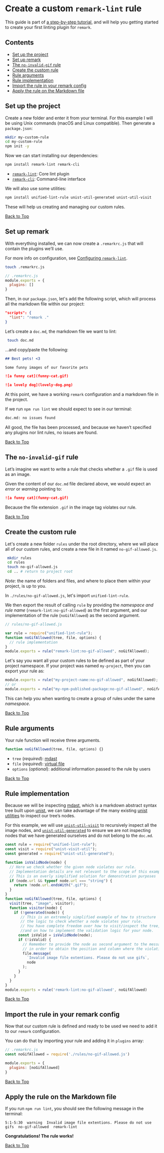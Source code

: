 # Create a custom `remark-lint` rule

This guide is part of [a step-by-step tutorial](https://dev.to/floroz/how-to-create-a-custom-lint-rule-for-markdown-and-mdx-using-remark-and-eslint-2jim), and will help you getting started to create your first linting plugin for `remark`.

## Contents

*   [Set up the project](#set-up-the-project)
*   [Set up remark](#set-up-remark)
*   [The `no-invalid-gif` rule](#the-no-invalid-gif-rule)
*   [Create the custom rule](#create-the-custom-rule)
*   [Rule arguments](#rule-arguments)
*   [Rule implementation](#rule-implementation)
*   [Import the rule in your remark config](#import-the-rule-in-your-remark-config)
*   [Apply the rule on the Markdown file](#apply-the-rule-on-the-markdown-file)

## Set up the project

Create a new folder and enter it from your terminal.
For this example I will be using Unix commands (macOS and Linux compatible).
Then generate a `package.json`:

```sh
mkdir my-custom-rule
cd my-custom-rule
npm init -y
```

Now we can start installing our dependencies:

```sh
npm install remark-lint remark-cli
```

*   [`remark-lint`](https://github.com/remarkjs/remark-lint): Core lint plugin
*   [`remark-cli`](https://github.com/remarkjs/remark/tree/main/packages/remark-cli): Command-line interface

We will also use some utilities:

```sh
npm install unified-lint-rule unist-util-generated unist-util-visit
```

These will help us creating and managing our custom rules.

[Back to Top](#contents)

## Set up remark

With everything installed, we can now create a `.remarkrc.js` that will contain the plugins we’ll use.

For more info on configuration, see [Configuring `remark-lint`](https://github.com/remarkjs/remark-lint#configuring-remark-lint).

```sh
touch .remarkrc.js
```

```js
// .remarkrc.js
module.exports = {
  plugins: []
}
```

Then, in our `package.json`, let's add the following script, which will process all the markdown file within our project:

```json
"scripts": {
  "lint": "remark ."
}
```

Let’s create a `doc.md`, the markdown file we want to lint:

```sh
 touch doc.md
```

...and copy/paste the following:

```markdown
## Best pets! <3

Some funny images of our favorite pets

![a funny cat](funny-cat.gif)

![a lovely dog](lovely-dog.png)
```

At this point, we have a working `remark` configuration and a markdown file in the project.

If we run `npm run lint` we should expect to see in our terminal:

```sh
doc.md: no issues found
```

All good, the file has been processed, and because we haven’t specified any plugins nor lint rules, no issues are found.

[Back to Top](#contents)

## The `no-invalid-gif` rule

Let’s imagine we want to write a rule that checks whether a `.gif` file is used as an image.

Given the content of our `doc.md` file declared above, we would expect an *error* or *warning* pointing to:

```markdown
![a funny cat](funny-cat.gif)
```

Because the file extension `.gif` in the image tag violates our rule.

[Back to Top](#contents)

## Create the custom rule

Let's create a new folder `rules` under the root directory, where we will place all of our custom rules, and create a new file in it named `no-gif-allowed.js`.

```sh
 mkdir rules
 cd rules
 touch no-gif-allowed.js
 cd .. # return to project root
```

*Note*: the name of folders and files, and where to place them within your project, is up to you.

In `./rules/no-gif-allowed.js`, let's import `unified-lint-rule`.

We then export the result of calling `rule` by providing the *namespace and rule name* (`remark-lint:no-gif-allowed`) as the first argument, and our implementation of the rule (`noGifAllowed`) as the second argument.

```js
// rules/no-gif-allowed.js

var rule = require("unified-lint-rule");
function noGifAllowed(tree, file, options) {
  // rule implementation
}
module.exports = rule("remark-lint:no-gif-allowed", noGifAllowed);
```

Let's say you want all your custom rules to be defined as part of your project namespace. If your project was named `my-project`, then you can export your rule as:

```js
module.exports = rule("my-project-name:no-gif-allowed", noGifAllowed);
// or
module.exports = rule("my-npm-published-package:no-gif-allowed", noGifAllowed);
```

This can help you when wanting to create a group of rules under the same *namespace*.

[Back to Top](#contents)

## Rule arguments

Your rule function will receive three arguments.

```js
function noGifAllowed(tree, file, options) {}
```

*   `tree` (*required*): [mdast](https://github.com/syntax-tree/mdast)
*   `file` (*required*): [virtual file](https://github.com/vfile/vfile)
*   `options` (*optional*): additional information passed to the rule by users

[Back to Top](#contents)

## Rule implementation

Because we will be inspecting [mdast](https://github.com/syntax-tree/mdast), which is a markdown abstract syntax tree built upon [unist](https://github.com/syntax-tree/unist), we can take advantage of the many existing [unist utilities](https://github.com/syntax-tree/unist#utilities) to inspect our tree’s nodes.

For this example, we will use [`unist-util-visit`](https://github.com/syntax-tree/unist-util-visit) to recursively inspect all the image nodes, and [`unist-util-generated`](https://github.com/syntax-tree/unist-util-generated) to ensure we are not inspecting nodes that we have generated ourselves and do not belong to the `doc.md`.

```js
const rule = require("unified-lint-rule");
const visit = require("unist-visit-util");
const generated = require("unist-util-generated");

function isValidNode(node) {
  // Here we check whether the given node violates our rule.
  // Implementation details are not relevant to the scope of this example.
  // This is an overly simplified solution for demonstration purposes
  if (node.url && typeof node.url === "string") {
    return !node.url.endsWith(".gif");
  }
}
function noGifAllowed(tree, file, options) {
  visit(tree, "image", visitor);
  function visitor(node) {
    if (!generated(node)) {
       // This is an extremely simplified example of how to structure
       // the logic to check whether a node violates your rule.
       // You have complete freedom over how to visit/inspect the tree,
       //and on how to implement the validation logic for your node.
      const isValid = isValidNode(node);
      if (!isValid) {
        // Remember to provide the node as second argument to the message,
        // in order to obtain the position and column where the violation occurred.
        file.message(
          `Invalid image file extentions. Please do not use gifs`,
          node
        );
      }
    }
  }
}
module.exports = rule('remark-lint:no-gif-allowed', noGifAllowed)
```

[Back to Top](#contents)

## Import the rule in your remark config

Now that our custom rule is defined and ready to be used we need to add it to our `remark` configuration.

You can do that by importing your rule and adding it in `plugins` array:

```js
// .remarkrc.js
const noGifAllowed = require('./rules/no-gif-allowed.js')

module.exports = {
  plugins: [noGifAllowed]
}
```

[Back to Top](#contents)

## Apply the rule on the Markdown file

If you run `npm run lint`, you should see the following message in the terminal:

```text
5:1-5:30  warning  Invalid image file extentions. Please do not use gifs  no-gif-allowed  remark-lint
```

**Congratulations! The rule works!**

[Back to Top](#contents)

